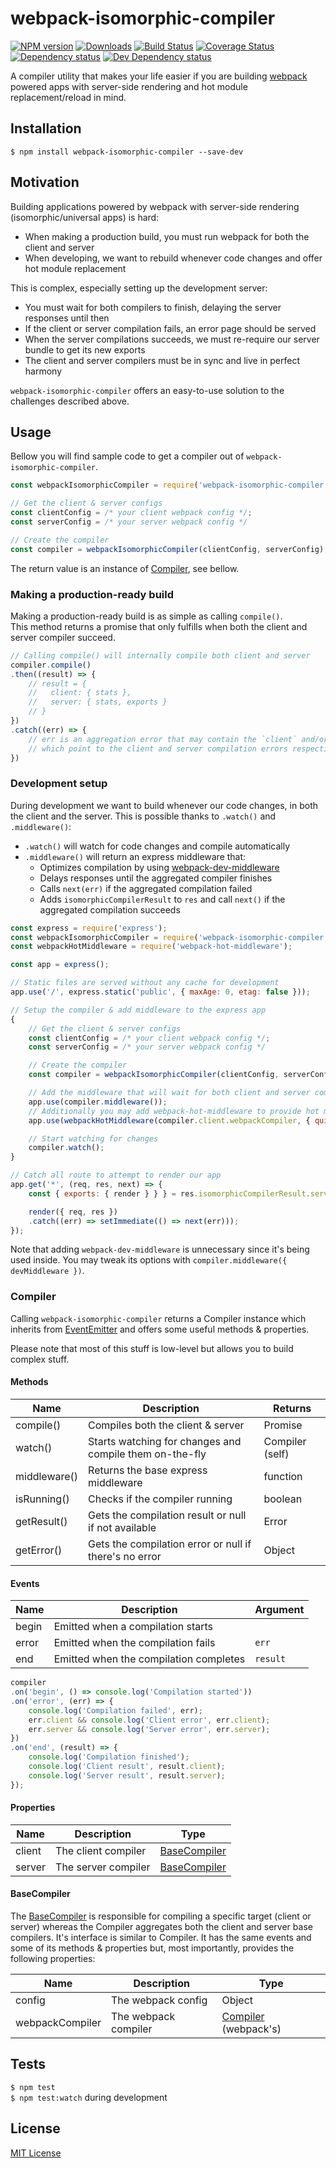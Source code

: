 # webpack-isomorphic-compiler

[![NPM version][npm-image]][npm-url] [![Downloads][downloads-image]][npm-url] [![Build Status][travis-image]][travis-url] [![Coverage Status][codecov-image]][codecov-url] [![Dependency status][david-dm-image]][david-dm-url] [![Dev Dependency status][david-dm-dev-image]][david-dm-dev-url]

[npm-url]:https://npmjs.org/package/webpack-isomorphic-compiler
[npm-image]:http://img.shields.io/npm/v/webpack-isomorphic-compiler.svg
[downloads-image]:http://img.shields.io/npm/dm/webpack-isomorphic-compiler.svg
[travis-url]:https://travis-ci.org/moxystudio/webpack-isomorphic-compiler
[travis-image]:http://img.shields.io/travis/moxystudio/webpack-isomorphic-compiler/master.svg
[codecov-url]:https://codecov.io/gh/moxystudio/webpack-isomorphic-compiler
[codecov-image]:https://img.shields.io/codecov/c/github/moxystudio/webpack-isomorphic-compiler/master.svg
[david-dm-url]:https://david-dm.org/moxystudio/webpack-isomorphic-compiler
[david-dm-image]:https://img.shields.io/david/moxystudio/webpack-isomorphic-compiler.svg
[david-dm-dev-url]:https://david-dm.org/moxystudio/webpack-isomorphic-compiler#info=devDependencies
[david-dm-dev-image]:https://img.shields.io/david/dev/moxystudio/webpack-isomorphic-compiler.svg

A compiler utility that makes your life easier if you are building [webpack](https://webpack.js.org/) powered apps with server-side rendering and hot module replacement/reload in mind.


## Installation

`$ npm install webpack-isomorphic-compiler --save-dev`


## Motivation

Building applications powered by webpack with server-side rendering (isomorphic/universal apps) is hard:

- When making a production build, you must run webpack for both the client and server
- When developing, we want to rebuild whenever code changes and offer hot module replacement

This is complex, especially setting up the development server:

- You must wait for both compilers to finish, delaying the server responses until then
- If the client or server compilation fails, an error page should be served
- When the server compilations succeeds, we must re-require our server bundle to get its new exports
- The client and server compilers must be in sync and live in perfect harmony

`webpack-isomorphic-compiler` offers an easy-to-use solution to the challenges described above.


## Usage

Bellow you will find sample code to get a compiler out of `webpack-isomorphic-compiler`.

```js
const webpackIsomorphicCompiler = require('webpack-isomorphic-compiler');

// Get the client & server configs
const clientConfig = /* your client webpack config */;
const serverConfig = /* your server webpack config */

// Create the compiler
const compiler = webpackIsomorphicCompiler(clientConfig, serverConfig);
```

The return value is an instance of [Compiler](#compiler), see bellow.


### Making a production-ready build

Making a production-ready build is as simple as calling `compile()`.  
This method returns a promise that only fulfills when both the client and server compiler succeed.

```js
// Calling compile() will internally compile both client and server
compiler.compile()
.then((result) => {
    // result = {
    //   client: { stats },
    //   server: { stats, exports }
    // }
})
.catch((err) => {
    // err is an aggregation error that may contain the `client` and/or `server` properties
    // which point to the client and server compilation errors respectively
})
```


### Development setup

During development we want to build whenever our code changes, in both the client and the server.
This is possible thanks to `.watch()` and `.middleware()`:

- `.watch()` will watch for code changes and compile automatically
- `.middleware()` will return an express middleware that:
    - Optimizes compilation by using [webpack-dev-middleware](https://github.com/webpack/webpack-dev-middleware)
    - Delays responses until the aggregated compiler finishes
    - Calls `next(err)` if the aggregated compilation failed
    - Adds `isomorphicCompilerResult` to `res` and call `next()` if the aggregated compilation succeeds


```js
const express = require('express');
const webpackIsomorphicCompiler = require('webpack-isomorphic-compiler');
const webpackHotMiddleware = require('webpack-hot-middleware');

const app = express();

// Static files are served without any cache for development
app.use('/', express.static('public', { maxAge: 0, etag: false }));

// Setup the compiler & add middleware to the express app
{
    // Get the client & server configs
    const clientConfig = /* your client webpack config */;
    const serverConfig = /* your server webpack config */

    // Create the compiler
    const compiler = webpackIsomorphicCompiler(clientConfig, serverConfig);

    // Add the middleware that will wait for both client and server compilations to be ready
    app.use(compiler.middleware());
    // Additionally you may add webpack-hot-middleware to provide hot module replacement
    app.use(webpackHotMiddleware(compiler.client.webpackCompiler, { quiet: true }));

    // Start watching for changes
    compiler.watch();
}

// Catch all route to attempt to render our app
app.get('*', (req, res, next) => {
    const { exports: { render } } } = res.isomorphicCompilerResult.server;

    render({ req, res })
    .catch((err) => setImmediate(() => next(err)));
});
```

Note that adding `webpack-dev-middleware` is unnecessary since it's being used inside. You may tweak its options with `compiler.middleware({ devMiddleware })`.


### Compiler

Calling `webpack-isomorphic-compiler` returns a Compiler instance which inherits from [EventEmitter](https://nodejs.org/api/events.html) and offers some useful methods & properties.   

Please note that most of this stuff is low-level but allows you to build complex stuff.


#### Methods

| Name   | Description   | Returns |
| ------ | ------------- | ------- |
| compile() | Compiles both the client & server | Promise |
| watch() | Starts watching for changes and compile them on-the-fly | Compiler (self) |
| middleware() | Returns the base express middleware | function |
| isRunning() | Checks if the compiler running | boolean
| getResult() | Gets the compilation result or null if not available | Error
| getError() | Gets the compilation error or null if there's no error | Object


#### Events

| Name   | Description   | Argument |
| ------ | ------------- | -------- |
| begin | Emitted when a compilation starts | |
| error | Emitted when the compilation fails | `err` |
| end | Emitted when the compilation completes | `result` |

```js
compiler
.on('begin', () => console.log('Compilation started'))
.on('error', (err) => {
    console.log('Compilation failed', err);
    err.client && console.log('Client error', err.client);
    err.server && console.log('Server error', err.server);
})
.on('end', (result) => {
    console.log('Compilation finished');
    console.log('Client result', result.client);
    console.log('Server result', result.server);
});
```


#### Properties

| Name   | Description   | Type |
| ------ | ------------- | -------- |
| client | The client compiler | [BaseCompiler](./lib/BaseCompiler) |
| server | The server compiler | [BaseCompiler](./lib/BaseCompiler) |


#### BaseCompiler

The [BaseCompiler](./lib/BaseCompiler) is responsible for compiling a specific target (client or server) whereas the Compiler aggregates both the client and server base compilers. It's interface is similar to Compiler. It has the same events and some of its methods & properties but, most importantly, provides the following properties:

| Name   | Description   | Type |
| ------ | ------------- | -------- |
| config | The webpack config | Object |
| webpackCompiler | The webpack compiler | [Compiler](https://github.com/webpack/webpack/blob/53bb15b1ed64f8636036f773100d502909bd1e6b/lib/Compiler.js#L158) (webpack's) |


## Tests

`$ npm test`   
`$ npm test:watch` during development


## License

[MIT License](http://opensource.org/licenses/MIT)
